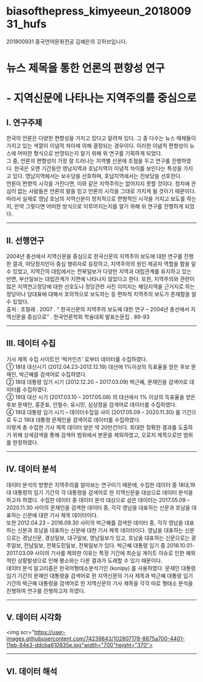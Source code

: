 # biasofthepress_kimyeeun_201800931_hufs
201800931 중국언어문화전공 김예은의 깃허브입니다.

# 뉴스 제목을 통한 언론의 편향성 연구
# - 지역신문에 나타나는 지역주의를 중심으로

## Ⅰ. 연구주제

한국의 언론은 다양한 편향성을 가지고 있다고 알려져 있다. 그 중 다수는 뉴스 매체들이 가지고 있는 색깔이 이념적 차이에 의해 결정되는 경우이다. 이러한 이념적 편향성이 뉴스에 어떠한 형식으로 반영되는지 알기 위해 위 연구를 기획하게 되었다.    
그 중, 언론의 편향성이 가장 잘 드러나는 지역별 신문에 초점을 두고 연구를 진행하였다. 한국은 오랜 기간동안 영남지역과 호남지역이 이념적 차이를 보인다는 특성을 가지고 있다. 영남지역에서는 보수당을 선호하며, 호남지역에서는 진보당을 선호한다.   
언론이 편향적 시각을 가진다면, 이와 같은 지역주의는 없어지지 못할 것이다. 정치에 관심이 없는 사람들은 언론의 말을 믿고 언론의 시각을 그대로 가지게 될 것이기 때문이다. 따라서 실제로 영남 호남의 지역신문이 정치적으로 편향적인 시각을 가지고 보도를 하는지, 만약 그렇다면 어떠한 방식으로 이루어지는지를 알기 위해 위 연구를 진행하게 되었다. 

---
## Ⅱ. 선행연구
2004년 총선에서 지역신문을 중심으로 한국신문의 지역주의 보도에 대한 연구를 진행한 결과, 야당정치인이 중심 행위자로 등장하고, 지역주의의 원인 제공자 역할을 함을 알 수 있었고, 지역간의 대립에서는 전북일보가 다양한 지역과 대립관계를 유지하고 있는 반면, 부산일보는 대립관계가 지면에 나타나지 않았다고 한다. 또한, 지역주의와 관련이 많은 지역연고정당에 대한 선호도나 정당관련 사진 이미지는 해당지역을 근거지로 하는 정당이나 당대표에 대해서 호의적으로 보도하는 등 편파적 지역주의 보도가 존재함을 알 수 있었다.    
출처 : 조철래 . 2007 . “ 한국신문의 지역주의 보도에 대한 연구 – 2004년 총선에서 지역신문을 중심으로” . 한국언론학회 학술대회 발표논문집 . 89-93

---
## Ⅲ. 데이터 수집 
기사 제목 수집 사이트인 ‘빅카인즈’ 로부터 데이터를 수집하였다.    
① 18대 대선시기 (2012.04.23-2012.12.19) 대선에 1%이상의 득표율을 얻은 후보 문재인, 박근혜를 검색어로 수집하였다.   
② 18대 대통령 임기 시기 (2012.12.20 – 2017.03.09) 박근혜, 문재인을 검색어로 데이터를 수집하였다.    
③ 19대 대선 시기 (2017.03.10 – 2017.05.08) 의 대선에서 1% 이상의 득표율을 얻은 후보 문재인, 홍준표, 안철수, 유시민, 심상정을 검색어로 데이터를 수집하였다.    
④ 19대 대통령 임기 시기 – 데이터수집일 사이 (2017.05.09 – 2020.11.30) 를 기간으로 두고 19대 대통령 문재인을 검색어로 데이터를 수집하였다.    
이렇게 총 수집한 기사 제목 데이터 양은 약 20만건이다. 최대한 정확한 결과를 도출하기 위해 상세검색을 통해 검색어 범위에서 본문을 제외하였고, 오로지 제목으로만 범위를 한정하였다.
   
---
## Ⅳ. 데이터 분석 
데이터 분석의 방향은 지역주의를 알아보는 연구이기 때문에, 수집한 데이터 중 18대,19대 대통령의 임기 기간의 각 대통령을 검색어로 한 지역신문을 대상으로 데이터 분석을 하고자 하였다. 수집한 데이터 중 데이터 분석 대상으로 삼은 데이터는 2017.05.09 – 2020.11.30 사이의 문재인을 검색한 데이터 중, 각각 영남을 대표하는 신문과 호남을 대표하는 신문에 대한 기사 제목 데이터이다.      
또한 2012.04.23 – 2016.09.30 사이의 박근혜를 검색한 데이터 중, 각각 영남을 대표하는 신문과 호남을 대표하는 신문에 대한 기사 제목 데이터이다. 영남을 대표하는 신문으로는 경남신문, 경상일보, 대구일보, 영남일보가 있고, 호남을 대표하는 신문으로는 광주일보, 전남일보, 전북도민일보, 전북일보가 있다. 박근혜 대통령 임기 중 2016.10.01-2017.03.09 사이의 기사를 제외한 이유는 특정 기간에 최순실 게이트 이슈로 인한 예외적인 상황발생으로 인해 평소와는 다른 결과가 도래할 수 있기 때문이다.    
 데이터 분석 알고리즘은 한국어형태소분석기인 (konlpy) 를 사용하였다. 문재인 대통령 임기 기간의 문재인 대통령을 검색어로 한 지역신문의 기사 제목과 박근혜 대통령 임기 기간의 박근혜 대통령을 검색어로 한 지역신문의 기사 제목을 각각 따로 형태소 분석을 진행하여 연구를 진행하고자 하였다.
 
 ---
 ## Ⅴ. 데이터 시각화
 
<img scr="https://user-images.githubusercontent.com/74239843/102807178-8875a700-4401-11eb-84e3-ddcba610835e.jpg"width="700"height="370">

---
## Ⅵ. 데이터 해석


